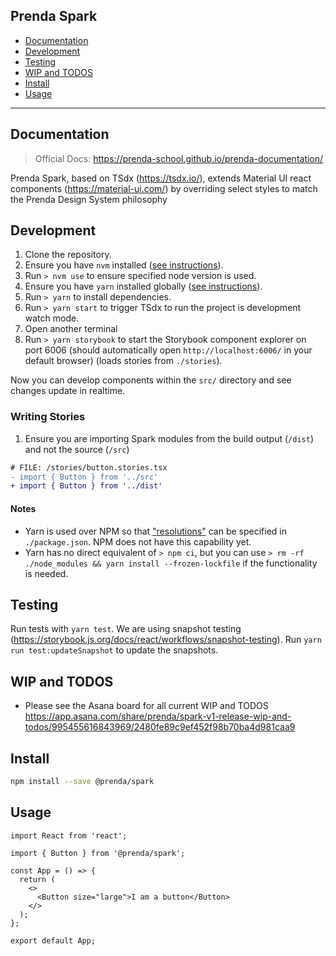 ## Prenda Spark

- [Documentation](#documentation)
- [Development](#development)
- [Testing](#testing)
- [WIP and TODOS](#wip-and-todos)
- [Install](#install)
- [Usage](#usage)

---

## Documentation

> Official Docs: https://prenda-school.github.io/prenda-documentation/

Prenda Spark, based on TSdx (https://tsdx.io/), extends Material UI react components (https://material-ui.com/) by overriding select styles to match the Prenda Design System philosophy

## Development

1. Clone the repository.
2. Ensure you have `nvm` installed ([see instructions](https://github.com/nvm-sh/nvm#installing-and-updating)).
3. Run `> nvm use` to ensure specified node version is used.
4. Ensure you have `yarn` installed globally ([see instructions](https://classic.yarnpkg.com/en/docs/install/#windows-stable)).
5. Run `> yarn` to install dependencies.
6. Run `> yarn start` to trigger TSdx to run the project is development watch mode.
7. Open another terminal
8. Run `> yarn storybook` to start the Storybook component explorer on port 6006 (should automatically open `http://localhost:6006/` in your default browser) (loads stories from `./stories`).

Now you can develop components within the `src/` directory and see changes update in realtime.

### Writing Stories

1. Ensure you are importing Spark modules from the build output (`/dist`) and not the source (`/src`)

```diff
# FILE: /stories/button.stories.tsx
- import { Button } from '../src'
+ import { Button } from '../dist'
```

#### Notes

- Yarn is used over NPM so that ["resolutions"](https://classic.yarnpkg.com/en/docs/selective-version-resolutions/) can be specified in `./package.json`. NPM does not have this capability yet.
- Yarn has no direct equivalent of `> npm ci`, but you can use `> rm -rf ./node_modules && yarn install --frozen-lockfile` if the functionality is needed.

## Testing

Run tests with `yarn test`. We are using snapshot testing (https://storybook.js.org/docs/react/workflows/snapshot-testing). Run `yarn run test:updateSnapshot` to update the snapshots.

## WIP and TODOS

- Please see the Asana board for all current WIP and TODOS https://app.asana.com/share/prenda/spark-v1-release-wip-and-todos/995455616843969/2480fe89c9ef452f98b70ba4d981caa9

## Install

```bash
npm install --save @prenda/spark
```

## Usage

```tsx
import React from 'react';

import { Button } from '@prenda/spark';

const App = () => {
  return (
    <>
      <Button size="large">I am a button</Button>
    </>
  );
};

export default App;
```
